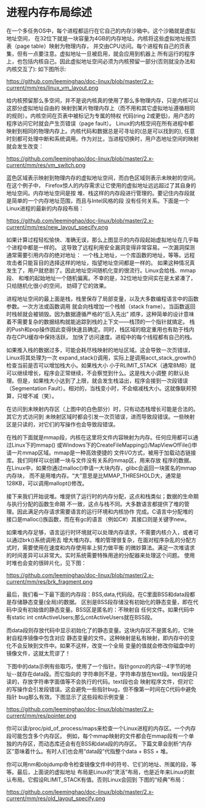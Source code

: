 进程内存布局综述
========================================

在一个多任务OS中，每个进程都运行在它自己的内存沙箱中。这个沙箱就是虚拟地址空间，
在32位下就是一块容量为4GB的内存地址。内核将这些虚拟地址按页表（page table）映射为物理内存，
并交由CPU访问。每个进程有自己的页表集，但有一点要注意。虚拟地址一旦被启用，就会应用到机器上
所有运行的程序上，也包括内核自己。因此虚拟地址空间必须为内核预留一部分(否则就没办法和内核交互了):
如下图所示:

https://github.com/leeminghao/doc-linux/blob/master/2.x-current/mm/res/linux_vm_layout.png

给内核预留那么多空间，并不是说内核真的使用了那么多物理内存，只是内核可以这部分虚拟地址自由的
映射到某片物理内存上（而不用和其它虚拟地址遵循相同的规则）。内核空间在页表中被标记为专属的特权
代码(ring 2或更低)，用户态的程序访问它时就会产生页错误（page fault）。
Linux的内核空间在所有进程中都映射到相同的物理内存上。内核代码和数据总是可寻址的(总是可以找到的),
任意时刻都可处理中断和系统调用。作为对比，当进程切换时，用户态地址空间的映射就会发生改变：

https://github.com/leeminghao/doc-linux/blob/master/2.x-current/mm/res/vm_switch.png

蓝色区域表示映射到物理内存的虚拟地址空间，而白色区域则表示未映射的空间。在这个例子中，
Firefox惊人的内存需求让它使用的虚拟地址远远超过了其自身的地址空间。内存地址空间是按
堆、栈这样的内存段进行管理的。要记住内存段就是简单的一个内存地址范围，而且与Intel风格的段
没有任何关系。下面是一个Linux进程的最新的内存段布局：

https://github.com/leeminghao/doc-linux/blob/master/2.x-current/mm/res/new_layout_specify.png

如果计算过程轻松愉快、准确无误，那么上图显示的内存段起始虚拟地址在几乎每个进程中都是一样的。
这导致了远程利用安全漏洞变得非常容易。一次漏洞探测通常需要引用内存的绝对地址：
一个栈上地址，一个库函数的地址，等等。远程攻击者只能盲目的选择这样的地址，指望地址空间都是一样的。
如果这种情况真发生了，用户就悲剧了。因此地址空间随机化变的很流行。Linux会给栈、mmap段、
和堆的起始地址一个随机偏离。不幸的是，32位地址空间实在是太紧凑了，只给随机化很小的空间，
妨碍了它的效果。

进程地址空间的最上面是栈，栈里保存了局部变量，以及大多数编程语言中的函数参数。一次方法或函数调用
就会向栈增加一个栈帧（stack frame）。当函数返回时栈帧就会被销毁。因为数据遵循严格的“后入先出”
顺序，这种简单的设计意味着不需要复杂的数据结构就能追踪到栈的上下文——栈顶的一个指针就搞定。
栈的Push和pop操作因此变得快速且确定。同时，栈区域的稳定重用也有助于栈内存在CPU缓存中保持活跃，
加快了访问速度。进程中的每个线程都有自己的栈。

如果推入栈的数据过多，可能会耗尽栈映射的地址区域。这会导致一次页错误，Linux将其处理为一次
expand_stack()调用，实际上是调用acct_stack_growth()检查当前是否可以增加栈大小。如果栈大小
小于RLIMIT_STACK（通常8MB）就可以继续增长，程序会正常继续，不会察觉到什么。这是栈大小调整
的默认处理。但是，如果栈大小达到了上限，就会发生栈溢出，程序会接到一次段错误
（Segmentation Fault）。相对的，当栈变小时，不会缩减栈大小。这就像联邦预算，只增不减（笑）。

在访问到未映射内存区（上图中的白色部分）时，只有动态栈增长可能是合法的。其它方式访问到
未映射区域时都会引发一次页错误，进而导致段错误。一些映射区是只读的，对它们的写操作也会导致段错误。

在栈的下面就是mmap段，内核在这里将文件内容映射为内存。任何应用都可以通过Linux下的mmap()
或Windows下的CreateFileMapping()/MapViewOfFile()申请一片mmap区域。mmap是一种高效便捷的
文件I/O方式，被用于加载动态链接库。我们同样可以创建一块与文件没有关系的mmap区，用来存放
程序的数据。在Linux中，如果你通过malloc()申请一大块内存，glibc会返回一块匿名的mmap内存块，
而不是用堆内存。“大”意思是比MMAP_THRESHOLD大，通常是128KB，可以调用mallopt()修改。

接下来我们开始说堆。堆提供了运行时的内存分配，这点和栈类似；数据的生命期与执行分配的函数生命期
不一致，这点与栈不同。大多数语言都提供了堆的管理。因此满足内存请求需要语言的运行环境和内核协作
完成。C语言中分配堆的接口是malloc()族函数，而在有gc的语言（例如C#）其接口则是关键字new。

如果堆内存足够，语言运行时环境就可以处理内存请求，不需要内核介入，或者可以通过brk()系统调用去
增大堆内存。堆的管理很复杂，在面对程序杂乱的分配方式时，需要使用在速度和内存使用率上努力做平衡
的微妙算法。满足一次堆请求的时间差异可以非常大。实时系统需要特殊用途的分配器来处理这个问题。
使用时堆也会变的很碎片化，见下图：

https://github.com/leeminghao/doc-linux/blob/master/2.x-current/mm/res/brk_fragment.png

最后，我们看一下最下面的内存段：BSS,data,代码段。在C里面BSS和data段都是存储静态变量(全局)的数据。
区别是BSS段存储没有初始化的静态变量，即在代码中没有初始值的静态变量。BSS区是匿名的：不映射自
任何文件。如果代码中有static int cntActiveUsers;那么cntActiveUsers就在BSS段。

而data段则存放代码中显示初始化了的静态变量。这块内存区不是匿名的，它映射自程序镜像中包含对应
静态变量的文件。这种映射是私有映射，即内存中的变化不会反映到文件中。如果不这样，改变一个全局
变量的值就会修改你磁盘中的镜像文件，这就太荒谬了！

下图中的data示例有些取巧，使用了一个指针。指针gonzo的内容--4字节的地址--就存在data段。而它指向的
字符串则不是，字符串存放在text段。text段是只读的，存放字符串字面值等不会执行的代码。text段也会
映射程序文件，但对它的写操作会引发段错误。这会避免一些指针bug，但不像第一时间在C代码中避免指针
bug那么有效。下图显示了这些段和示例变量：

https://github.com/leeminghao/doc-linux/blob/master/2.x-current/mm/res/pointer.png

你可以读/proc/pid_of_process/maps来检查一个Linux进程的内存区。一个内存段可能包含多个内存区。
例如，每个mmap映射的文件都会在mmap段有一个单独的内存区，而动态库还会有在BSS和data段的内存区。
下篇文章会剖析“内存区”意味着什么。有时人们也会用“data段”代指整个data + BSS + 堆。

你可以用nm和objdump命令检查镜像文件中的符号、它们的地址、所属的段，等等。最后，上面说的虚拟地址
布局是Linux的“灵活”布局，也是近年来Linux的默认布局。它假设RLIMIT_STACK有值。否则Linux会回到
下图的“经典”布局：

https://github.com/leeminghao/doc-linux/blob/master/2.x-current/mm/res/old_layout_specify.png
